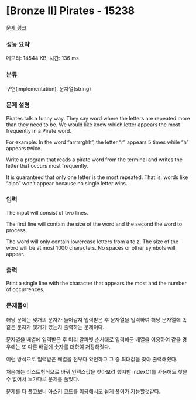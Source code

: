 # [Bronze II] Pirates - 15238 

[문제 링크](https://www.acmicpc.net/problem/15238) 

### 성능 요약

메모리: 14544 KB, 시간: 136 ms

### 분류

구현(implementation), 문자열(string)

### 문제 설명

<p>Pirates talk a funny way. They say word where the letters are repeated more than they need to be. We would like know which letter appears the most frequently in a Pirate word.</p>

<p>For example: In the word “arrrrrghh”, the letter “r” appears 5 times while “h” appears twice.</p>

<p>Write a program that reads a pirate word from the terminal and writes the letter that occurs most frequently.</p>

<p>It is guaranteed that only one letter is the most repeated. That is, words like “aipo” won’t appear because no single letter wins.</p>

### 입력 

 <p dir="ltr">The input will consist of two lines.</p>

<p dir="ltr">The first line will contain the size of the word and the second the word to process.</p>

<p dir="ltr">The word will only contain lowercase letters from a to z. The size of the word will be at most 1000 characters. No spaces or other symbols will appear.</p>

### 출력 

 <p dir="ltr">Print a single line with the character that appears the most and the number of occurrences.</p>

### 문제풀이

해당 문제는 몇개의 문자가 들어갈지 입력받은 후 문자열을 입력하여 해당 문자열에 똑같은 문자가 몇개가 있는지 출력하는 문제이다.

문자열을 배열에 입력받은 후 미리 알파벳 순서대로 입력해둔 배열을 이용하여 같을 경우에는 또 다른 배열에 숫자를 더하여 저장해줬다.

이런 방식으로 입력받은 배열을 전부다 확인하고 그 중 최대값을 찾아 출력해줬다.

처음에는 리스트형식으로 바꿔 인덱스값을 찾아보려 했지만 indexOf를 사용해도 찾을 수 없어서 노가다로 문제를 풀었다.

문제를 다 풀고보니 아스키 코드를 이용해서도 쉽게 풀이가 가능할것같다.
